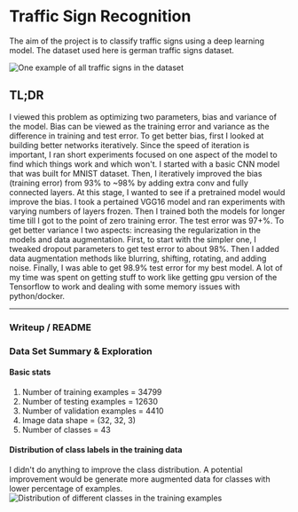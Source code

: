 [all_signs]: ./images/all_signs.png "One example of all traffic signs in the dataset"
[class_distribution]: ./images/class_distribution.png "Distribution of different classes in the training examples"

# **Traffic Sign Recognition** 

The aim of the project is to classify traffic signs using a deep learning model. The dataset used here is german traffic signs dataset.

![][all_signs]

## TL;DR
I viewed this problem as optimizing two parameters, bias and variance of the model. Bias can be viewed as the training error and variance as the difference in training and test error. To get better bias, first I looked at building better networks iteratively. Since the speed of iteration is important, I ran short experiments focused on one aspect of the model to find which things work and which won't. I started with a basic CNN model that was built for MNIST dataset. Then, I iteratively improved the bias (training error) from 93% to ~98% by adding extra conv and fully connected layers. At this stage, I wanted to see if a pretrained model would improve the bias. I took a pertained VGG16 model and ran experiments with varying numbers of layers frozen. Then I trained both the models for longer time till I got to the point of zero training error. The test error was 97+%. To get better variance I two aspects: increasing the regularization in the models and data augmentation. First, to start with the simpler one, I tweaked dropout parameters to get test error to about 98%. Then I added data augmentation methods like blurring, shifting, rotating, and adding noise. Finally, I was able to get 98.9% test error for my best model. A lot of my time was spent on getting stuff to work like getting gpu version of the Tensorflow to work and dealing with some memory issues with python/docker.


---

### Writeup / README

### Data Set Summary & Exploration

#### Basic stats
1. Number of training examples = 34799
1. Number of testing examples = 12630
1. Number of validation examples = 4410
1. Image data shape = (32, 32, 3)
1. Number of classes = 43

#### Distribution of class labels in the training data
I didn't do anything to improve the class distribution. A potential improvement would be generate more augmented data for classes with lower percentage of examples.
![][class_distribution]



